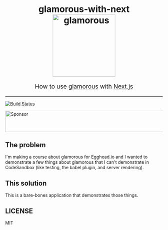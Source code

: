 <h1 align="center">
  glamorous-with-next
  <br>
  <img src="https://github.com/paypal/glamorous/raw/master/other/logo/full.png" alt="glamorous" title="glamorous" width="200">
  <br>
</h1>
<p align="center" style="font-size: 1.2rem;">
How to use <a href="https://glamorous.rocks">glamorous</a> with
<a href="https://github.com/zeit/next.js">Next.js</a>
</p>

<hr />

[![Build Status][build-badge]][build]

<a href="https://app.codesponsor.io/link/PKGFLnhDiFvsUA5P4kAXfiPs/kentcdodds/glamorous-with-next" rel="nofollow"><img src="https://app.codesponsor.io/embed/PKGFLnhDiFvsUA5P4kAXfiPs/kentcdodds/glamorous-with-next.svg" style="width: 888px; height: 68px;" alt="Sponsor" /></a>

## The problem

I'm making a course about glamorous for Egghead.io and I wanted to demonstrate
a few things about glamorous that I can't demonstrate in CodeSandbox (like
testing, the babel plugin, and server rendering).

## This solution

This is a bare-bones application that demonstrates those things.

## LICENSE

MIT

[build-badge]: https://img.shields.io/travis/paypal/downshift.svg?style=flat-square
[build]: https://travis-ci.org/paypal/downshift

